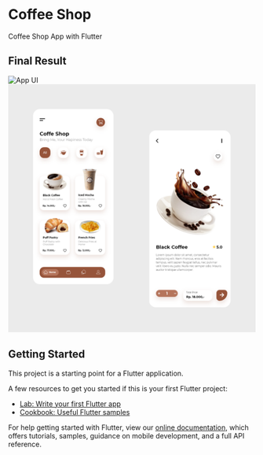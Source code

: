 # Coffee Shop
Coffee Shop App with Flutter

## Final Result
![App UI](/)
![alt text](https://github.com/dimasokta14/Coffee-Shop-Flutter-App/blob/master/Coffee-Shop_Mobile_UI-UX_Design.png?raw=true)

## Getting Started

This project is a starting point for a Flutter application.

A few resources to get you started if this is your first Flutter project:

- [Lab: Write your first Flutter app](https://flutter.dev/docs/get-started/codelab)
- [Cookbook: Useful Flutter samples](https://flutter.dev/docs/cookbook)

For help getting started with Flutter, view our
[online documentation](https://flutter.dev/docs), which offers tutorials,
samples, guidance on mobile development, and a full API reference.
